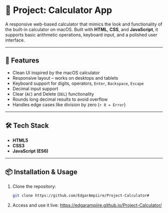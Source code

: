 # 🧮 Project: Calculator App

A responsive web-based calculator that mimics the look and functionality of the built-in calculator on macOS. Built with **HTML**, **CSS**, and **JavaScript**, it supports basic arithmetic operations, keyboard input, and a polished user interface.

---

## 🚀 Features

- Clean UI inspired by the macOS calculator
- Responsive layout – works on desktops and tablets
- Keyboard support for digits, operators, `Enter`, `Backspace`, `Escape`
- Decimal input support
- Clear (`AC`) and Delete (`DEL`) functionality
- Rounds long decimal results to avoid overflow
- Handles edge cases like division by zero (`÷ 0 = Error`)

---

## 🛠 Tech Stack

- **HTML5**
- **CSS3**
- **JavaScript (ES6)**

---

## 📦 Installation & Usage

1. Clone the repository:
   ```bash
   git clone https://github.com/EdgarAmpiire/Project-Calculator#

2. Access and use it live:
    https://edgarampiire.github.io/Project-Calculator/

